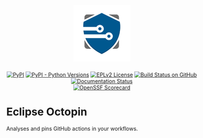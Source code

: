 <h1 align="center">

<a href="https://octopin.readthedocs.org">
  <img style="width: 150px;" src="https://raw.githubusercontent.com/eclipse-csi/.github/refs/heads/main/artwork/eclipse-csi/logo-emblem/500x500%20Transparent.png">
</a>

</h1>

<p align="center">
  <a href="https://pypi.org/project/octopin"><img alt="PyPI" src="https://img.shields.io/pypi/v/octopin.svg?color=blue&maxAge=86400" /></a>
  <a href="https://pypi.org/project/octopin"><img alt="PyPI - Python Versions" src="https://img.shields.io/pypi/pyversions/octopin.svg?maxAge=86400" /></a>
  <a href="https://github.com/eclipse-csi/octopin/blob/main/LICENSE"><img alt="EPLv2 License" src="https://img.shields.io/github/license/eclipse-csi/octopin" /></a>
  <a href="https://github.com/eclipse-csi/octopin/actions/workflows/build.yml?query=branch%3Amain"><img alt="Build Status on GitHub" src="https://github.com/eclipse-csi/octopin/actions/workflows/build.yml/badge.svg?branch:main&workflow:Build" /></a>
  <a href="https://octopin.readthedocs.io"><img alt="Documentation Status" src="https://readthedocs.org/projects/octopin/badge/?version=latest" /></a><br>
  <a href="https://scorecard.dev/viewer/?uri=github.com/eclipse-csi/octopin"><img alt="OpenSSF Scorecard" src="https://api.securityscorecards.dev/projects/github.com/eclipse-csi/octopin/badge" /></a>
</p>

# Eclipse Octopin

Analyses and pins GitHub actions in your workflows.
